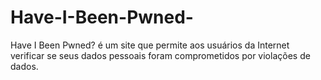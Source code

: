 # Have-I-Been-Pwned-
Have I Been Pwned? é um site que permite aos usuários da Internet verificar se seus dados pessoais foram comprometidos por violações de dados.
